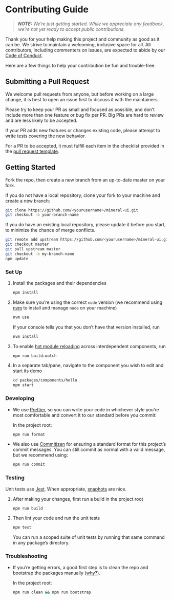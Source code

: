 # Contributing Guide

> **_NOTE:_** _We’re just getting started. While we appreciate any feedback, we’re not yet ready to accept public contributions._

Thank you for your help making this project and community as good as it can be. We strive to maintain a welcoming, inclusive space for all. All contributors, including commenters on issues, are expected to abide by our [Code of Conduct](https://github.com/mineral-ui/mineral-ui/blob/master/CODE_OF_CONDUCT.md).

Here are a few things to help your contribution be fun and trouble-free.


## Submitting a Pull Request

We welcome pull requests from anyone, but before working on a large change, it is best to open an issue first to discuss it with the maintainers.

Please try to keep your PR as small and focused as possible, and don’t include more than one feature or bug fix per PR. Big PRs are hard to review and are less likely to be accepted.

If your PR adds new features or changes existing code, please attempt to write tests covering the new behavior.

For a PR to be accepted, it must fulfill each item in the checklist provided in the [pull request template](https://github.com/mineral-ui/mineral-ui/blob/master/.github/PULL_REQUEST_TEMPLATE.md).


## Getting Started

Fork the repo, then create a new branch from an up-to-date master on your fork.

If you do not have a local repository, clone your fork to your machine and create a new branch:

```sh
git clone https://github.com/<yourusername>/mineral-ui.git
git checkout -b your-branch-name
```

If you do have an existing local repository, please update it before you start, to minimize the chance of merge conflicts.

```sh
git remote add upstream https://github.com/<yourusername>/mineral-ui.git
git checkout master
git pull upstream master
git checkout -b my-branch-name
npm update
```


### Set Up

1. Install the packages and their dependencies

	```sh
	npm install
	```

1. Make sure you’re using the correct `node` version (we recommend using [nvm](https://github.com/creationix/nvm) to install and manage `node` on your machine)

	```sh
	nvm use
	```

	If your console tells you that you don’t have that version installed, run

	```sh
	nvm install
	```

1. To enable [hot module reloading](https://webpack.js.org/concepts/hot-module-replacement/) across interdependent components, run

	```sh
	npm run build:watch
	```

1. In a separate tab/pane, navigate to the component you wish to edit and start its demo

	```sh
	cd packages/components/hello
	npm start
	```


### Developing

<!--
This project uses [??????????]() for styling.
-->

- We use [Prettier](https://github.com/prettier/prettier), so you can write your code in whichever style you’re most comfortable and convert it to our standard before you commit:

	In the project root:

	```sh
	npm run format
	```

- We also use [Commitizen](https://github.com/commitizen/cz-cli) for ensuring a standard format for this project’s commit messages. You can still commit as normal with a valid message, but we recommend using:

	```sh
	npm run commit
	```


### Testing

Unit tests use [Jest](https://github.com/facebook/jest). When appropriate, [snaphots](http://facebook.github.io/jest/docs/snapshot-testing.html) are nice.

1. After making your changes, first run a build in the project root

	```sh
	npm run build
	```

1. Then lint your code and run the unit tests

	```sh
	npm test
	```

	You can run a scoped suite of unit tests by running that same command in any package’s directory.


### Troubleshooting

- If you’re getting errors, a good first step is to clean the repo and bootstrap the packages manually ([why?](https://lernajs.io/#command-bootstrap)).

	In the project root:

	```sh
	npm run clean && npm run bootstrap
	```
